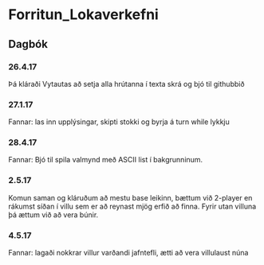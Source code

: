 # Forritun_Lokaverkefni
## Dagbók
### 26.4.17
Þá kláraði Vytautas að setja alla hrútanna í texta skrá og bjó til githubbið
### 27.1.17
Fannar: las inn upplýsingar, skipti stokki og byrja á turn while lykkju
### 28.4.17
Fannar: Bjó til spila valmynd með ASCII list í bakgrunninum.
### 2.5.17
Komun saman og kláruðum að mestu base leikinn, bættum við 2-player en rákumst síðan í villu sem er að reynast mjög erfið að finna.
Fyrir utan villuna þá ættum við að vera búnir.
### 4.5.17
Fannar: lagaði nokkrar villur varðandi jafntefli, ætti að vera villulaust núna
